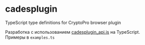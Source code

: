 # cadesplugin

TypeScript type definitions for CryptoPro browser plugin

Разработка с использованием [cadesplugin_api.js](https://www.cryptopro.ru/sites/default/files/products/cades/cadesplugin_api.js) на TypeScript. Примеры в `examples.ts`
